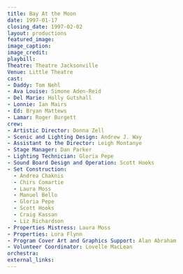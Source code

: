 ```yaml
---
title: Bay At the Moon
date: 1997-01-17
closing_date: 1997-02-02
layout: productions
featured_image:
image_caption:
image_credit:
playbill:
Theatre: Theatre Jacksonville
Venue: Little Theatre
cast:
- Daddy: Tom Nehl
- Ava Louise: Simone Aden-Reid
- Del Marie: Holly Gutshall
- Lonnie: Ian Mairs
- Ed: Bryan Mattews
- Lamar: Roger Burgett
crew:
- Artistic Director: Donna Zell
- Scenic and Lighting Design: Andrew J. Way
- Assistant to the Director: Leigh Montanye
- Stage Manager: Dan Parker
- Lighting Technician: Gloria Pepe
- Sound Board Design and Operation: Scott Hooks
- Set Construction:
  - Andrea Chaknis
  - Chirs Comartie
  - Laura Moss
  - Manuel Bello
  - Gloria Pepe
  - Scott Hooks
  - Craig Kassan
  - Liz Richardson
- Properties Mistress: Laura Moss
- Properties: Lora Flynn
- Program Cover Art and Graphics Support: Alan Abraham
- Volunteer Coordinator: Lovelle MacLean
orchestra:
external_links:
---
```

